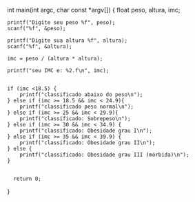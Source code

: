 int main(int argc, char const *argv[])
{
    float peso, altura, imc; 

    printf("Digite seu peso %f", peso);
    scanf("%f", &peso);

    printf("Digite sua altura %f", altura);
    scanf("%f", &altura);

    imc = peso / (altura * altura);

    printf("seu IMC e: %2.f\n", imc);


    if (imc <18.5) {
        printf("classificado abaixo do peso\n");
    } else if (imc >= 18.5 && imc < 24.9){
        printf("classificado peso normal\n");
    } else if (imc >= 25 && imc < 29.9){
        printf("classificado: Sobrepeso\n");
    } else if (imc >= 30 && imc < 34.9) {
        printf("classificado: Obesidade grau I\n");
    } else if (imc >= 35 && imc < 39.9) {
        printf("classificado: Obesidade grau II\n");
    } else {
        printf("classificado: Obesidade grau III (mórbida)\n");
    }
      
    
      return 0;
      
}